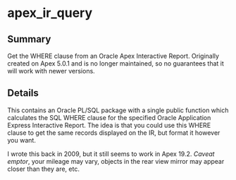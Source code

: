 # apex_ir_query
## Summary
Get the WHERE clause from an Oracle Apex Interactive Report. Originally created on Apex 5.0.1 and is no longer maintained, so no guarantees that it will work with newer versions.

## Details
This contains an Oracle PL/SQL package with a single public function which calculates the SQL WHERE clause for the specified Oracle Application Express Interactive Report.  The idea is that you could use this WHERE clause to get the same records displayed on the IR, but format it however you want.

I wrote this back in 2009, but it still seems to work in Apex 19.2. *Caveat emptor*, your mileage may vary, objects in the rear view mirror may appear closer than they are, etc.
